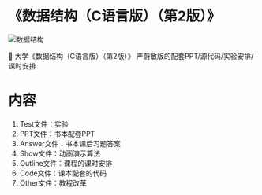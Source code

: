 # 《数据结构（C语言版）（第2版）》

<img src="https://github.com/WangRongsheng/DS_Yanweimin/blob/master/img/book.jpg" alt="数据结构" align="center" />

:whale2: 大学《数据结构（C语言版）（第2版）》 严蔚敏版的配套PPT/源代码/实验安排/课时安排

# 内容

1. Test文件：实验
2. PPT文件：书本配套PPT
3. Answer文件：书本课后习题答案
4. Show文件：动画演示算法
5. Outline文件：课程的课时安排
6. Code文件：课本配套的代码
7. Other文件：教程改革
